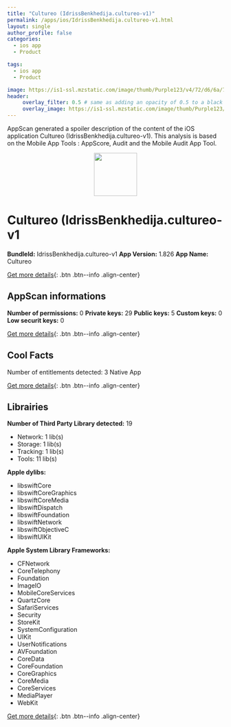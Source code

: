 ```yaml
---
title: "Cultureo (IdrissBenkhedija.cultureo-v1)"
permalink: /apps/ios/IdrissBenkhedija.cultureo-v1.html
layout: single
author_profile: false
categories: 
  - ios app 
  - Product 

tags: 
  - ios app 
  - Product 

image: https://is1-ssl.mzstatic.com/image/thumb/Purple123/v4/72/d6/6a/72d66a89-77fa-b696-4ac5-10c6d063989e/AppIcon-0-0-1x_U007emarketing-0-0-0-6-0-0-sRGB-0-0-0-GLES2_U002c0-512MB-85-220-0-0.png/512x512bb.jpg
header: 
     overlay_filter: 0.5 # same as adding an opacity of 0.5 to a black background
     overlay_image: https://is1-ssl.mzstatic.com/image/thumb/Purple123/v4/72/d6/6a/72d66a89-77fa-b696-4ac5-10c6d063989e/AppIcon-0-0-1x_U007emarketing-0-0-0-6-0-0-sRGB-0-0-0-GLES2_U002c0-512MB-85-220-0-0.png/512x512bb.jpg
---
```

AppScan generated a spoiler description of the content of the iOS application Cultureo (IdrissBenkhedija.cultureo-v1). This analysis is based on the Mobile App Tools : AppScore, Audit and the Mobile Audit App Tool.

  
  
<div style="text-align: center;"><img src="https://is1-ssl.mzstatic.com/image/thumb/Purple123/v4/72/d6/6a/72d66a89-77fa-b696-4ac5-10c6d063989e/AppIcon-0-0-1x_U007emarketing-0-0-0-6-0-0-sRGB-0-0-0-GLES2_U002c0-512MB-85-220-0-0.png/512x512bb.jpg" width="100" height="100"></div>  
  
# Cultureo (IdrissBenkhedija.cultureo-v1

**BundleId:** IdrissBenkhedija.cultureo-v1
**App Version:** 1.826
**App Name:** Cultureo


[Get more details](/pricing.html){: .btn .btn--info .align-center}  
  
## AppScan informations 

**Number of permissions:** 0
**Private keys:** 29
**Public keys:** 5
**Custom keys:** 0
**Low securit keys:** 0
  
[Get more details](/pricing.html){: .btn .btn--info .align-center}

## Cool Facts

Number of entitlements detected: 3
Native App
  
[Get more details](/pricing.html){: .btn .btn--info .align-center}

## Librairies 
**Number of Third Party Library detected:** 19
- Network: 1 lib(s)
- Storage: 1 lib(s)
- Tracking: 1 lib(s)
- Tools: 11 lib(s)

**Apple dylibs:**
- libswiftCore
- libswiftCoreGraphics
- libswiftCoreMedia
- libswiftDispatch
- libswiftFoundation
- libswiftNetwork
- libswiftObjectiveC
- libswiftUIKit


**Apple System Library Frameworks:**
- CFNetwork
- CoreTelephony
- Foundation
- ImageIO
- MobileCoreServices
- QuartzCore
- SafariServices
- Security
- StoreKit
- SystemConfiguration
- UIKit
- UserNotifications
- AVFoundation
- CoreData
- CoreFoundation
- CoreGraphics
- CoreMedia
- CoreServices
- MediaPlayer
- WebKit


  
[Get more details](/pricing.html){: .btn .btn--info .align-center}

